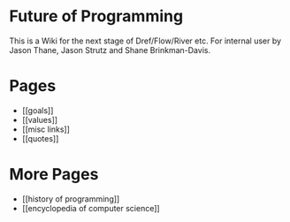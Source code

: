 # Future of Programming
This is a Wiki for the next stage of Dref/Flow/River etc. For internal user by Jason Thane, Jason Strutz and Shane Brinkman-Davis.


# Pages
* [[goals]]
* [[values]]
* [[misc links]]
* [[quotes]]

# More Pages
* [[history of programming]]
* [[encyclopedia of computer science]]